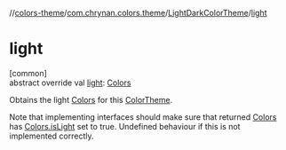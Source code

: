 //[colors-theme](../../../index.md)/[com.chrynan.colors.theme](../index.md)/[LightDarkColorTheme](index.md)/[light](light.md)

# light

[common]\
abstract override val [light](light.md): [Colors](../-colors/index.md)

Obtains the light [Colors](../-colors/index.md) for this [ColorTheme](../-color-theme/index.md).

Note that implementing interfaces should make sure that returned [Colors](../-colors/index.md) has [Colors.isLight](../-colors/is-light.md) set to true. Undefined behaviour if this is not implemented correctly.
